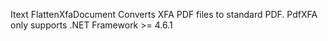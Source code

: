 Itext FlattenXfaDocument
Converts XFA PDF files to standard PDF.
PdfXFA only supports .NET Framework >= 4.6.1
